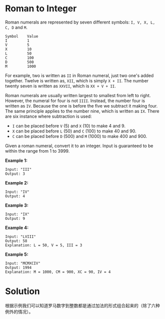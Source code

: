 # Roman to Integer

Roman numerals are represented by seven different symbols: `I, V, X, L, C, D`
and `M`.

```
Symbol    Value
I         1
V         5
X         10
L         50
C         100
D         500
M         1000
```

For example, two is written as `II` in Roman numeral, just two one's added
together. Twelve is written as, `XII`, which is simply `X + II`. The number
twenty seven is written as `XXVII`, which is `XX + V + II`.

Roman numerals are usually written largest to smallest from left to right.
However, the numeral for four is not `IIII`. Instead, the number four is
written as `IV`. Because the one is before the five we subtract it making
four. The same principle applies to the number nine, which is written as
`IX`. There are six instance where subtraction is used:

* `I` can be placed before `V` (5) and `X` (10) to make 4 and 9.
* `X` can be placed before `L` (50) and `C` (100) to make 40 and 90.
* `C` can be placed before `D` (500) and `M` (1000) to make 400 and 900.

Given a roman numeral, convert it to an integer. Input is guaranteed to be
within the range from 1 to 3999.

**Example 1:**

```
Input: "III"
Output: 3
```

**Example 2:**

```
Input: "IV"
Output: 4
```

**Example 3:**

```
Input: "IX"
Output: 9
```

**Example 4:**

```
Input: "LVIII"
Output: 58
Explanation: L = 50, V = 5, III = 3
```

**Example 5:**

```
Input: "MCMXCIV"
Output: 1994
Explanation: M = 1000, CM = 900, XC = 90, IV = 4
```

# Solution

根据示例我们可以知道罗马数字到整数都是通过加法的形式组合起来的（除了六种例外的情况）。